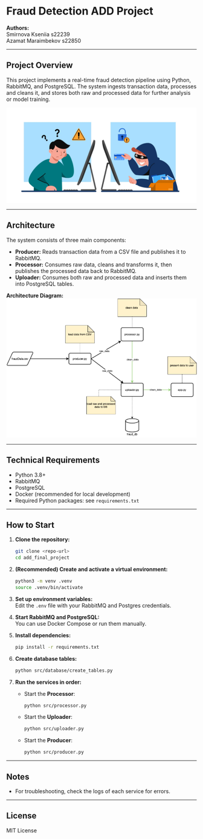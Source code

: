 # Fraud Detection ADD Project  

**Authors:**  
Smirnova Kseniia s22239  
Azamat Maraimbekov s22850

---

## Project Overview

This project implements a real-time fraud detection pipeline using Python, RabbitMQ, and PostgreSQL. The system ingests transaction data, processes and cleans it, and stores both raw and processed data for further analysis or model training.

![Intro](assets/intro.webp)

---

## Architecture

The system consists of three main components:

- **Producer:** Reads transaction data from a CSV file and publishes it to RabbitMQ.
- **Processor:** Consumes raw data, cleans and transforms it, then publishes the processed data back to RabbitMQ.
- **Uploader:** Consumes both raw and processed data and inserts them into PostgreSQL tables.

**Architecture Diagram:**  
![Architecture Diagram](assets/add-2.png) 

---

## Technical Requirements

- Python 3.8+
- RabbitMQ
- PostgreSQL
- Docker (recommended for local development)
- Required Python packages: see `requirements.txt`

---

## How to Start

1. **Clone the repository:**
    ```sh
    git clone <repo-url>
    cd add_final_project
    ```

2. **(Recommended) Create and activate a virtual environment:**
    ```sh
    python3 -m venv .venv
    source .venv/bin/activate
    ```

3. **Set up environment variables:**  
   Edit the `.env` file with your RabbitMQ and Postgres credentials.

4. **Start RabbitMQ and PostgreSQL:**  
   You can use Docker Compose or run them manually.

5. **Install dependencies:**
    ```sh
    pip install -r requirements.txt
    ```

6. **Create database tables:**
    ```sh
    python src/database/create_tables.py
    ```

7. **Run the services in order:**
    - Start the **Processor**:
      ```sh
      python src/processor.py
      ```
    - Start the **Uploader**:
      ```sh
      python src/uploader.py
      ```
    - Start the **Producer**:
      ```sh
      python src/producer.py
      ```

---

## Notes

- For troubleshooting, check the logs of each service for errors.

---

## License

MIT License
